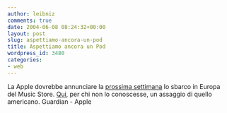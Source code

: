 ```yaml
---
author: leibniz
comments: true
date: 2004-06-08 08:24:32+00:00
layout: post
slug: aspettiamo-ancora-un-pod
title: Aspettiamo ancora un Pod
wordpress_id: 3480
categories:
- web
---
```


La Apple dovrebbe annunciare la [prossima settimana](http://www.guardian.co.uk/online/news/0,12597,1233705,00.html) lo sbarco in Europa del Music Store. [Qui](http://www.apple.com/itunes/store/), per chi non lo conoscesse, un assaggio di quello americano.
Guardian - Apple
